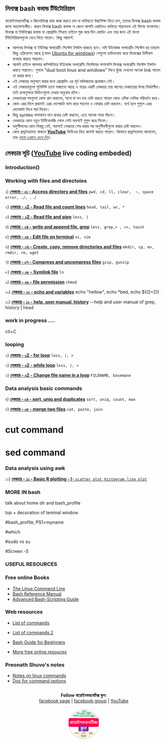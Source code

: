 ## লিনাক্স bash কমান্ড টিউটোরিয়াল

বায়োইনফরমেটিক্স ও জিনোমিক্সে যারা কাজ করতে চান বা ভবিষ্যতে উচ্চশিক্ষা নিতে চান, তাদের লিনাক্স bash কমান্ড জানা অত্যাবশ্যকীয়। কারন লিনাক্স bash কমান্ড না জেনে আপনি একদিনও কাটাতে পারবেননা এই ফিল্ডে গবেষণায়। লিনাক্স বা ইউনিক্সের কমান্ড বা প্রোগ্রামিং শিখতে চাইলে শুরু করে দিন কোডিং এবং তার জন্য এই বাংলা টিউটোরিয়ালগুলো দেখে নিতে পারেন। কিছু পরামর্শ: 

- আপনার লিনাক্স বা ইউনিক্স অপারেটিং সিস্টেম ইন্সটল থাকতে হবে। যদি উইন্ডোজ অপারেটিং সিস্টেম হয় তাহলে কিছু এপ্লিকেশন আছে (যেমন [Ubuntu for windows](https://www.microsoft.com/en-us/p/ubuntu/9nblggh4msv6?activetab=pivot:overviewtab)) সেগুলো ডাউনলোড করে লিনাক্সের টার্মিনাল ব্যবহার করতে পারবেন।
- আপনি চাইলে আপনার কম্পিউটারে উইন্ডোজ অপারেটিং সিস্টেমের পাশাপাশি লিনাক্স অপারেটিং সিস্টেম ইন্সটল করতে পারবেন। গুগলে "dual boot linux and windows" লিখে খুঁজে দেখবেন অনেক link পাবেন তা করার জন্য।  
- এই লেকচার অনুসরণ করার জন্য প্রোগ্রামিং এর পূর্ব অভিজ্ঞতার প্রয়োজন নেই। 
- এই লেকচারগুলো সুনির্দিস্ট ক্রমে সাজানো আছে ও পরের একটি লেকচার তার আগের লেকচারের উপর নির্ভরশীল। তাই ক্রমানুসারে ভিডিওগুলো দেখার অনুরোধ রইল। 
- লেকচারের সবগুলো কোড রান করাবেন, সাথে যা মন চায় চেষ্টা করতে পারেন কোড এদিক সেদিক পরিবর্তন করে। 
- কোন এরর দিলে প্রথমেই এরর মেসেজটা ভাল করে পড়বেন ও বোঝার চেষ্টা করবেন। ব্যর্থ হলে গুগুলে এরর মেসেজটা লিখে সার্চ দিবেন। 
- কিছু syntex ভালভাবে মনে রাখার চেষ্টা করবেন, এতে অনেক সময় বাঁচবে। 
- লেকচারে কোন নতুন টার্মিনোলজি পেলে সেটা অবশ্যই গুগুল করে নিবেন। 
- অনুশীলনের কোন বিকল্প নেই, অবশ্যই লেকচার শেষ করার পর অনুশীলনীগুলো করার চেষ্টা করবেন। 
- কোন প্রশ্ন/মতামত থাকলে [__YouTube__](https://www.youtube.com/channel/UCm-8CdrvGi2SjLEOUSCztIg?view_as=subscriber) ভিডিওর নিচে কমেন্ট করতে পারেন। কিভাবে প্রশ্ন/মতামত জানাবেন, তার [_নমুনা এখানে দেখে নিন_](https://github.com/Rashedul/R-Tutorials/blob/master/files/AskQuestion.md)। 


## লেকচার  সূচি ([__YouTube__](https://www.youtube.com/watch?v=nueX5Q3vqUE&list=PLwFiXZvdEO5L_e9SxzDdKJSUCEc7HjCeZ) live coding embeded)
 

### Introduction()

### Working with files and directoies

১)  [__লেকচার - ০১ - Access directory and files__](https://github.com/Rashedul/Linux-for-Genomics-Bangla-Tutorial/blob/master/scripts/Lec-01.sh) `pwd, cd, ll, clear,  ~, space error, ./, ../`

২)  [__লেকচার - ০2 - Read file and count lines__](https://github.com/Rashedul/Linux-for-Genomics-Bangla-Tutorial/blob/master/scripts/Lec-01.sh) `head, tail, wc, *`

৩)  [__লেকচার - ০2 - Read file and pipe__](https://github.com/Rashedul/Linux-for-Genomics-Bangla-Tutorial/blob/master/scripts/Lec-01.sh) `less, |`

৪)  [__লেকচার - ০৪ - write and append file, grep__](https://github.com/Rashedul/Linux-for-Genomics-Bangla-Tutorial/blob/master/scripts/Lec-01.sh) `less, grep,> , >>, touch`

৫)  [__লেকচার - ০৫ - Edit file on terminal__](https://github.com/Rashedul/Linux-for-Genomics-Bangla-Tutorial/blob/master/scripts/Lec-01.sh) `vi, vim`

৬)  [__লেকচার - ০৬ - Create, copy, remove directories and files__](https://github.com/Rashedul/Linux-for-Genomics-Bangla-Tutorial/blob/master/scripts/Lec-01.sh) `mkdir, cp, mv, rmdir, rm, wget`

৭)  [__লেকচার - ০৭ - Compress and uncompress files__](https://github.com/Rashedul/Linux-for-Genomics-Bangla-Tutorial/blob/master/scripts/Lec-01.sh) `gzip, gunzip`

৮)  [__লেকচার - ০৮ - Symlink file__](https://github.com/Rashedul/Linux-for-Genomics-Bangla-Tutorial/blob/master/scripts/Lec-01.sh) `ln`

৯)  [__লেকচার - ০৯ - file permission__](https://github.com/Rashedul/Linux-for-Genomics-Bangla-Tutorial/blob/master/scripts/Lec-01.sh) `chmod`

১০)  [__লেকচার - ১০ - echo and variables__](https://github.com/Rashedul/Linux-for-Genomics-Bangla-Tutorial/blob/master/scripts/Lec-01.sh) echo "hellow", echo *bed, echo $((2+2))

১১)  [__লেকচার - ১১ - help, user manual, history__](https://github.com/Rashedul/Linux-for-Genomics-Bangla-Tutorial/blob/master/scripts/Lec-01.sh) --help and user manual of grep, history | head


### work in progress ....

ctl+C
### looping

২)  [__লেকচার - ০2 - for loop__](https://github.com/Rashedul/Linux-for-Genomics-Bangla-Tutorial/blob/master/scripts/Lec-01.sh) `less, |, >`

২)  [__লেকচার - ০2 - while loop__](https://github.com/Rashedul/Linux-for-Genomics-Bangla-Tutorial/blob/master/scripts/Lec-01.sh) `less, |, >`

২)  [__লেকচার - ০2 - Change file name in a loop__](https://github.com/Rashedul/Linux-for-Genomics-Bangla-Tutorial/blob/master/scripts/Lec-01.sh) `FILENAME, basemane`


### Data analysis basic commands

৪)  [__লেকচার - ০৪ - sort, uniq and duplicates__](https://github.com/Rashedul/Linux-for-Genomics-Bangla-Tutorial/blob/master/scripts/Lec-01.sh) `sort, uniq, count, man`

৫)  [__লেকচার - ০৫ - merge two files__](https://github.com/Rashedul/Linux-for-Genomics-Bangla-Tutorial/blob/master/scripts/Lec-01.sh) `cat, paste, join`

# cut command
# sed command
 
### Data analysis using awk 

১১)  [__লেকচার - ১১ - Basic R plotting - I__- `scatter plot`, `histogram`, `line plot`](https://github.com/Rashedul/Linux-for-Genomics-Bangla-Tutorial/blob/master/scripts/Lec-01.sh)


### MORE IN bash

talk about home dir and bash_profile

top + decoration of teminal window

#bash_profile, PS1=myname

#which

#sudo vs su

#Screen -S



### USEFUL RESOURCES


### Free online Books

- [The Linux Command Line](http://linuxcommand.org/tlcl.php)
- [Bash Reference Manual](https://www.gnu.org/software/bash/manual/bash.html#What-is-Bash_003f)
- [Advanced Bash-Scripting Guide](http://tldp.org/LDP/abs/abs-guide.pdf)


### Web resources

- [List of commands](https://courses.cs.washington.edu/courses/cse390a/14au/bash.html)

- [List of commands 2](https://genome.sph.umich.edu/wiki/Basic_Linux_Intro)

- [Bash Guide for Beginners](https://www.tldp.org/LDP/Bash-Beginners-Guide/html/)

- [More free online resouces](https://www.linuxlinks.com/excellent-free-books-learn-bash/)


### Preonath Shuvo's notes

- [Notes on linux commands](https://drive.google.com/file/d/1LcI8w1GZYAaZ3LmiW-v8CxoGV6_1zO3D/view?usp=sharing)
- [Doc for command options](https://docs.google.com/document/d/1EULE-NKdmfc4IldIShfKYWtZWFB6LAAi5Zm0PoKdoDE/edit?ts=5ebeff15)

## 

##




<p align="center">
  <b>Follow বায়োইনফরমেটিক্স স্কুল:</b><br>
  <a href="https://www.facebook.com/%E0%A6%AC%E0%A6%BE%E0%A6%AF%E0%A6%BC%E0%A7%8B%E0%A6%87%E0%A6%A8%E0%A6%AB%E0%A6%B0%E0%A6%AE%E0%A7%87%E0%A6%9F%E0%A6%BF%E0%A6%95%E0%A7%8D%E0%A6%B8-%E0%A6%B8%E0%A7%8D%E0%A6%95%E0%A7%81%E0%A6%B2-575599666193690/">facebook page</a> |
  <a href="https://www.facebook.com/groups/390262838074549/">facebook group</a> |
  <a href="https://www.youtube.com/channel/UCm-8CdrvGi2SjLEOUSCztIg?view_as=subscriber">YouTube</a>
  <br><br>
  <img src="./files/logo.png" height="100" width="100">
</p>

